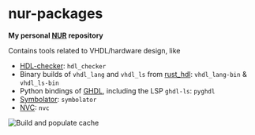 # nur-packages

**My personal [NUR](https://github.com/nix-community/NUR) repository**

Contains tools related to VHDL/hardware design, like
 - [HDL-checker](https://github.com/suoto/hdl_checker): `hdl_checker`
 - Binary builds of `vhdl_lang` and `vhdl_ls` from  [rust_hdl](https://github.com/VHDL-LS/rust_hdl): `vhdl_lang-bin` & `vhdl_ls-bin`
 - Python bindings of [GHDL](https://github.com/ghdl/ghdl/tree/master/pyGHDL), including the LSP `ghdl-ls`: `pyghdl`
 - [Symbolator](https://github.com/kevinpt/symbolator): `symbolator`
 - [NVC](https://www.nickg.me.uk/nvc/): `nvc`
<!-- Remove this if you don't use github actions -->
![Build and populate cache](https://github.com/RRvW/nur-packages/workflows/Build%20and%20populate%20cache/badge.svg)

<!--

[![Build Status](https://travis-ci.com/<YOUR_TRAVIS_USERNAME>/nur-packages.svg?branch=master)](https://travis-ci.com/<YOUR_TRAVIS_USERNAME>/nur-packages)
[![Cachix Cache](https://img.shields.io/badge/cachix-<YOUR_CACHIX_CACHE_NAME>-blue.svg)](https://<YOUR_CACHIX_CACHE_NAME>.cachix.org)
-->

